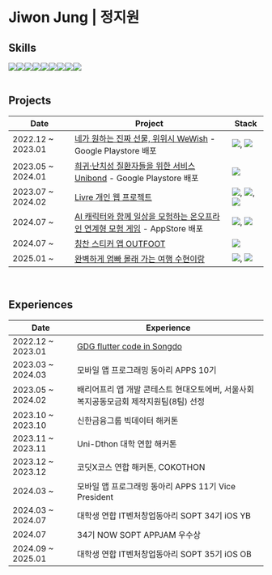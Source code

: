 # Jiwon Jung | 정지원

## Skills
<div style="display:flex; flex-direction:row;">
  <img src="https://img.shields.io/badge/ios-000000?style=flat-square&logo=apple&logoColor=white"/>
  <img src="https://img.shields.io/badge/Swift-F05138?style=flat-square&logo=Swift&logoColor=white"/>
  <img src="https://img.shields.io/badge/Flutter-02569B?style=flat-square&logo=flutter&logoColor=white"/>
  <img src="https://img.shields.io/badge/React-61DAFB?style=flat-square&logo=React&logoColor=white"/>
  <img src="https://img.shields.io/badge/Python-3776AB?style=flat-square&logo=Python&logoColor=white"/>
  <img src="https://img.shields.io/badge/HTML5-E34F26?style=flat-square&logo=html5&logoColor=white"/>
  <img src="https://img.shields.io/badge/JavaScript-F7DF1E?style=flat-square&logo=JavaScript&logoColor=black"/>
  <img src="https://img.shields.io/badge/CSS3-1572B6?style=flat-square&logo=CSS3&logoColor=white"/>
  <img src="https://img.shields.io/badge/C-A8B9CC?style=flat-square&logo=C&logoColor=white"/>
</div>
<br>

## Projects
|Date|Project|Stack|
|--|--|--|
2022.12 ~ 2023.01|[네가 원하는 진짜 선물, 위위시 WeWish](https://github.com/codeJiwon/wewish_codeJiwon) - Google Playstore 배포|<img src="https://img.shields.io/badge/Flutter-02569B?style=flat-square&logo=flutter&logoColor=white"/>, <img src="https://img.shields.io/badge/Firebase-FFCA28?style=flat-square&logo=firebase&logoColor=black"/>
2023.05 ~ 2024.01 |[희귀·난치성 질환자들을 위한 서비스 Unibond](https://github.com/UniBond-jijijin/UniBond-flutter) - Google Playstore 배포|<img src="https://img.shields.io/badge/Flutter-02569B?style=flat-square&logo=flutter&logoColor=white"/>
2023.07 ~ 2024.02 |[Livre 개인 웹 프로젝트](https://github.com/APPS-sookmyung/2023-Livre)|<img src="https://img.shields.io/badge/HTML5-E34F26?style=flat-square&logo=html5&logoColor=white"/>, <img src="https://img.shields.io/badge/CSS3-1572B6?style=flat-square&logo=css3&logoColor=white"/>, <img src="https://img.shields.io/badge/JavaScript-F7DF1E?style=flat-square&logo=javascript&logoColor=black"/>
2024.07 ~ |[AI 캐릭터와 함께 일상을 모험하는 온오프라인 연계형 모험 게임](https://github.com/Team-Offroad/Offroad-iOS)  - AppStore 배포|<img src="https://img.shields.io/badge/ios-000000?style=flat-square&logo=apple&logoColor=white"/>, <img src="https://img.shields.io/badge/Swift-F05138?style=flat-square&logo=Swift&logoColor=white"/>
2024.07 ~ |[칭찬 스티커 앱 OUTFOOT](https://github.com/APPS-sookmyung/2024-OUTFOOT-client)| <img src="https://img.shields.io/badge/Flutter-02569B?style=flat-square&logo=flutter&logoColor=white"/>
2025.01 ~ |[완벽하게 엄빠 몰래 가는 여행 수현이랑](https://github.com/SOPT-all/35-APPJAM-iOS-WITHSUHYEON.git)|<img src="https://img.shields.io/badge/ios-000000?style=flat-square&logo=apple&logoColor=white"/>, <img src="https://img.shields.io/badge/Swift-F05138?style=flat-square&logo=Swift&logoColor=white"/>
<br>

## Experiences
|Date|Experience|
|--|--|
2022.12 ~ 2023.01 | [GDG flutter code in Songdo](https://gdg.community.dev/events/details/google-gdg-songdo-presents-flutter-code-in-songdo-2022-12-17-1/) 
2023.03 ~ 2024.03 | 모바일 앱 프로그래밍 동아리 APPS 10기
2023.05 ~ 2024.02 | 배리어프리 앱 개발 콘테스트 현대오토에버, 서울사회복지공동모금회 제작지원팀(8팀) 선정
2023.10 ~ 2023.10 | 신한금융그룹 빅데이터 해커톤
2023.11 ~ 2023.11 | Uni-Dthon 대학 연합 해커톤
2023.12 ~ 2023.12 | 코딧X코스 연합 해커톤, COKOTHON
2024.03 ~ | 모바일 앱 프로그래밍 동아리 APPS 11기 Vice President
2024.03 ~ 2024.07 | 대학생 연합 IT벤처창업동아리 SOPT 34기 iOS YB
2024.07 | 34기 NOW SOPT APPJAM 우수상
2024.09 ~ 2025.01 | 대학생 연합 IT벤처창업동아리 SOPT 35기 iOS OB




